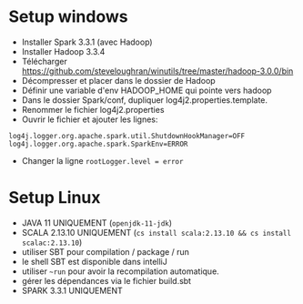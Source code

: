 # Setup windows

- Installer Spark 3.3.1 (avec Hadoop)
- Installer Hadoop 3.3.4
- Télécharger https://github.com/steveloughran/winutils/tree/master/hadoop-3.0.0/bin
- Décompresser et placer dans le dossier de Hadoop
- Définir une variable d'env HADOOP_HOME qui pointe vers hadoop
- Dans le dossier Spark/conf, dupliquer log4j2.properties.template.
- Renommer le fichier log4j2.properties
- Ouvrir le fichier et ajouter les lignes:
```
log4j.logger.org.apache.spark.util.ShutdownHookManager=OFF
log4j.logger.org.apache.spark.SparkEnv=ERROR
```
- Changer la ligne
```rootLogger.level = error```

# Setup Linux

- JAVA 11 UNIQUEMENT (`openjdk-11-jdk`)
- SCALA 2.13.10 UNIQUEMENT (`cs install scala:2.13.10 && cs install scalac:2.13.10`)
- utiliser SBT pour compilation / package / run
- le shell SBT est disponible dans intelliJ
- utiliser `~run` pour avoir la recompilation automatique.
- gérer les dépendances via le fichier build.sbt
- SPARK 3.3.1 UNIQUEMENT